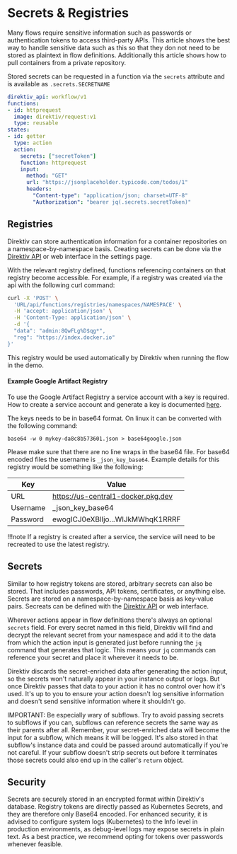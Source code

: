 
# Secrets & Registries

Many flows require sensitive information such as passwords or authentication tokens to access third-party APIs. This article shows the best way to handle sensitive data such as this so that they don not need to be stored as plaintext in flow definitions. Additionally this article shows how to pull containers from a private repository.

Stored secrets can be requested in a function via the `secrets` attribute and is available as `.secrets.SECRETNAME`

```yaml title="Secrets"
direktiv_api: workflow/v1
functions:
- id: httprequest
  image: direktiv/request:v1
  type: reusable
states:
- id: getter
  type: action
  action:
    secrets: ["secretToken"]
    function: httprequest
    input:
      method: "GET"
      url: "https://jsonplaceholder.typicode.com/todos/1"
      headers:
        "Content-type": "application/json; charset=UTF-8"
        "Authorization": "bearer jq(.secrets.secretToken)"
```

## Registries

Direktiv can store authentication information for a container repositories on a namespace-by-namespace basis. Creating secrets can be done via the [Direktiv API](../../api) or web interface in the settings page.

With the relevant registry defined, functions referencing containers on that registry become accessible. For example, if a registry was created via the api with the following curl command:

```sh
curl -X 'POST' \
  'URL/api/functions/registries/namespaces/NAMESPACE' \
  -H 'accept: application/json' \
  -H 'Content-Type: application/json' \
  -d '{
  "data": "admin:8QwFLg%D$qg*",
  "reg": "https://index.docker.io"
}'
```

This registry would be used automatically by Direktiv when running the flow in the demo.

#### Example Google Artifact Registry

To use the Google Artifact Registry a service account with a key is required. How to create a service account and generate a key is documented [here](https://cloud.google.com/artifact-registry/docs/docker/authentication#json-key).

The keys needs to be in base64 format. On linux it can be converted with the following command:

```console
base64 -w 0 mykey-da8c8b573601.json > base64google.json
```

Please make sure that there are no line wraps in the base64 file. For base64 encoded files the username is ```_json_key_base64```. Example details for this registry would be something like the following:

|Key|Value|
|---|---|
|URL|https://us-central1-docker.pkg.dev|
|Username|_json_key_base64|
|Password|ewogICJ0eXBlIjo...WlJkMWhqK1RRRF|

!!!note
    If a registry is created after a service, the service will need to be recreated to use the latest registry.

## Secrets

Similar to how registry tokens are stored, arbitrary secrets can also be stored. That includes passwords, API tokens, certificates, or anything else. Secrets are stored on a namespace-by-namespace basis as key-value pairs. Secreats can be defined with the [Direktiv API](../../api) or web interface.

Wherever actions appear in flow definitions there's always an optional `secrets` field. For every secret named in this field, Direktiv will find and decrypt the relevant secret from your namespace and add it to the data from which the action input is generated just before running the `jq` command that generates that logic. This means your `jq` commands can reference your secret and place it wherever it needs to be.

Direktiv discards the secret-enriched data after generating the action input, so the secrets won't naturally appear in your instance output or logs. But once Direktiv passes that data to your action it has no control over how it's used. It's up to you to ensure your action doesn't log sensitive information and doesn't send sensitive information where it shouldn't go.

IMPORTANT: Be especially wary of subflows. Try to avoid passing secrets to subflows if you can, subflows can reference secrets the same way as their parents after all. Remember, your secret-enriched data will become the input for a subflow, which means it will be logged. It's also stored in that subflow's instance data and could be passed around automatically if you're not careful. If your subflow doesn't strip secrets out before it terminates those secrets could also end up in the caller's `return` object.

## Security

Secrets are securely stored in an encrypted format within Direktiv's database. Registry tokens are directly passed as Kubernetes Secrets, and they are therefore only Base64 encoded.
For enhanced security, it is advised to configure system logs (Kubernetes) to the Info level in production environments, as debug-level logs may expose secrets in plain text.
As a best practice, we recommend opting for tokens over passwords whenever feasible.
